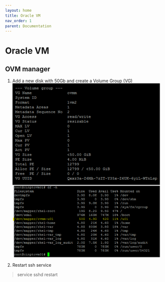 ```yaml
---
layout: home
title: Oracle VM
nav_order: 1
parent: Documentation
---
```


Oracle VM
=========

OVM manager
-----------
1. Add a new disk with 50Gb and create a Volume Group (VG)
![Add a VG](/assets/images/Picture1.jpg "Add a VG")
![Add a VG](/assets/images/Picture2.jpg "Add a VG")

2. Restart ssh service
>service sshd restart
